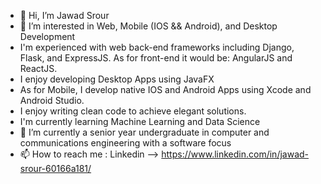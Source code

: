 - 👋 Hi, I’m Jawad Srour
- 👀 I’m interested in Web, Mobile (IOS && Android), and Desktop Development
- I'm experienced with web back-end frameworks including Django, Flask, and ExpressJS. As for front-end it would be: AngularJS and ReactJS.
- I enjoy developing Desktop Apps using JavaFX
- As for Mobile, I develop native IOS and Android Apps using Xcode and Android Studio.
- I enjoy writing clean code to achieve elegant solutions.
- I'm currently learning Machine Learning and Data Science
- 🌱 I’m currently a senior year undergraduate in computer and communications engineering with a software focus
- 📫 How to reach me : Linkedin --> https://www.linkedin.com/in/jawad-srour-60166a181/

<!---
jawadsrour20/jawadsrour20 is a ✨ special ✨ repository because its `README.md` (this file) appears on your GitHub profile.
You can click the Preview link to take a look at your changes.
--->
